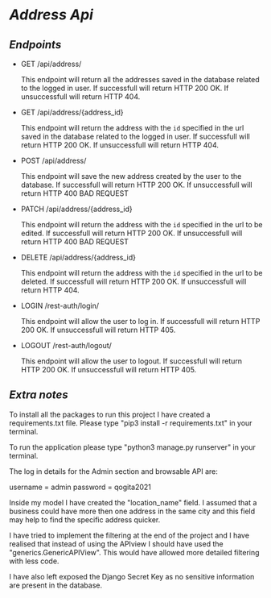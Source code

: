 # **_Address Api_**

## **_Endpoints_**

* GET /api/address/

    This endpoint will return all the addresses saved in the database related to the logged in user.
    If successfull will return HTTP 200 OK.
    If unsuccessfull will return HTTP 404.

* GET /api/address/{address_id}
    
    This endpoint will return the address with the `id` specified in the url saved in the database related to the logged in user.
    If successfull will return HTTP 200 OK.
    If unsuccessfull will return HTTP 404.

* POST /api/address/

    This endpoint will save the new address created by the user to the database.
    If successfull will return HTTP 200 OK.
    If unsuccessfull will return HTTP 400 BAD REQUEST

* PATCH /api/address/{address_id}

    This endpoint will return the address with the `id` specified in the url to be edited.
    If successfull will return HTTP 200 OK.
    If unsuccessfull will return HTTP 400 BAD REQUEST

* DELETE /api/address/{address_id}

    This endpoint will return the address with the `id` specified in the url to be deleted.
    If successfull will return HTTP 200 OK.
    If unsuccessfull will return HTTP 404.

* LOGIN /rest-auth/login/

    This endpoint will allow the user to log in.
    If successfull will return HTTP 200 OK.
    If unsuccessfull will return HTTP 405.

* LOGOUT /rest-auth/logout/

    This endpoint will allow the user to logout.
    If successfull will return HTTP 200 OK.
    If unsuccessfull will return HTTP 405.


## **_Extra notes_**

To install all the packages to run this project I have created a requirements.txt file.
Please type "pip3 install -r requirements.txt" in your terminal.

To run the application please type "python3 manage.py runserver" in your terminal.

The log in details for the Admin section and browsable API are:

username = admin
password = qogita2021

Inside my model I have created the "location_name" field. I assumed that a business could have more then one address in the same city and this field may help to find the specific address quicker.

I have tried to implement the filtering at the end of the project and I have realised that instead of using the APIview I should have used the "generics.GenericAPIView". This would have allowed more detailed filtering with less code.

I have also left exposed the Django Secret Key as no sensitive information are present in the database.
